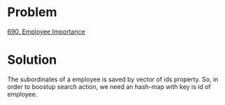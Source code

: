 # Problem
[690. Employee Importance](https://leetcode.com/problems/employee-importance)

# Solution
The subordinates of a employee is saved by vector of ids property.
So, in order to boostup search action, we need an hash-map with key is id of employee.